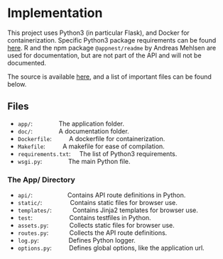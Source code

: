 # Implementation

This project uses Python3 (in particular Flask), and Docker for containerization. Specific Python3 package requirements can be found <a href="https://github.com/akhilsadam/positional-iss/blob/master/requirements.txt">here</a>. R and the npm package `@appnest/readme` by Andreas Mehlsen are used for documentation, but are not part of the API and will not be documented.

The source is available <a href="https://github.com/akhilsadam/positional-iss/">here</a>, and a list of important files can be found below.
## Files

 - `app/`:&nbsp;&nbsp;&nbsp;&nbsp;&nbsp;&nbsp;&nbsp;&nbsp;&nbsp;&nbsp;&nbsp;&nbsp;&nbsp;&nbsp;&nbsp;The application folder.
 - `doc/`:&nbsp;&nbsp;&nbsp;&nbsp;&nbsp;&nbsp;&nbsp;&nbsp;&nbsp;&nbsp;&nbsp;&nbsp;&nbsp;&nbsp;&nbsp;A documentation folder.
 - `Dockerfile`:&nbsp;&nbsp;&nbsp;&nbsp;&nbsp;&nbsp;&nbsp;&nbsp;&nbsp;&nbsp;A dockerfile for containerization.
 - `Makefile`:&nbsp;&nbsp;&nbsp;&nbsp;&nbsp;&nbsp;&nbsp;&nbsp;&nbsp;&nbsp;A makefile for ease of compilation.
 - `requirements.txt`:&nbsp;&nbsp;&nbsp;&nbsp;&nbsp;The list of Python3 requirements.
 - `wsgi.py`:&nbsp;&nbsp;&nbsp;&nbsp;&nbsp;&nbsp;&nbsp;&nbsp;&nbsp;&nbsp;&nbsp;&nbsp;&nbsp;&nbsp;&nbsp;The main Python file.

### The App/ Directory

- `api/`:&nbsp;&nbsp;&nbsp;&nbsp;&nbsp;&nbsp;&nbsp;&nbsp;&nbsp;&nbsp;&nbsp;&nbsp;&nbsp;&nbsp;&nbsp;&nbsp;&nbsp;&nbsp;&nbsp;&nbsp;Contains API route definitions in Python.
- `static/`:&nbsp;&nbsp;&nbsp;&nbsp;&nbsp;&nbsp;&nbsp;&nbsp;&nbsp;&nbsp;&nbsp;&nbsp;&nbsp;&nbsp;&nbsp;&nbsp;Contains static files for browser use.
- `templates/`:&nbsp;&nbsp;&nbsp;&nbsp;&nbsp;&nbsp;&nbsp;&nbsp;&nbsp;&nbsp;&nbsp;&nbsp;Contains Jinja2 templates for browser use.
- `test`:&nbsp;&nbsp;&nbsp;&nbsp;&nbsp;&nbsp;&nbsp;&nbsp;&nbsp;&nbsp;&nbsp;&nbsp;&nbsp;&nbsp;&nbsp;&nbsp;&nbsp;&nbsp;&nbsp;&nbsp;&nbsp;Contains testfiles in Python.
- `assets.py`:&nbsp;&nbsp;&nbsp;&nbsp;&nbsp;&nbsp;&nbsp;&nbsp;&nbsp;&nbsp;&nbsp;&nbsp;Collects static files for browser use.
- `routes.py`:&nbsp;&nbsp;&nbsp;&nbsp;&nbsp;&nbsp;&nbsp;&nbsp;&nbsp;&nbsp;&nbsp;&nbsp;Collects the API route definitions.
- `log.py`:&nbsp;&nbsp;&nbsp;&nbsp;&nbsp;&nbsp;&nbsp;&nbsp;&nbsp;&nbsp;&nbsp;&nbsp;&nbsp;&nbsp;&nbsp;&nbsp;&nbsp;Defines Python logger.
- `options.py`:&nbsp;&nbsp;&nbsp;&nbsp;&nbsp;&nbsp;&nbsp;&nbsp;&nbsp;&nbsp;Defines global options, like the application url.




